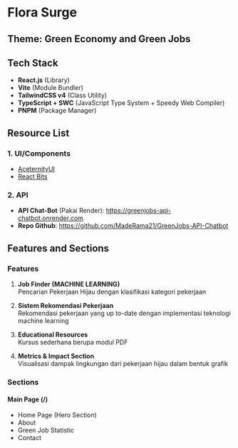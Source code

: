 # Flora Surge

## Theme: Green Economy and Green Jobs

## Tech Stack
- **React.js** (Library)
- **Vite** (Module Bundler)
- **TailwindCSS v4** (Class Utility)
- **TypeScript + SWC** (JavaScript Type System + Speedy Web Compiler)
- **PNPM** (Package Manager)

## Resource List

### 1. UI/Components
- [AceternityUI](https://ui.aceternity.com)
- [React Bits](https://www.reactbits.dev)

### 2. API
- **API Chat-Bot** (Pakai Render): https://greenjobs-api-chatbot.onrender.com
- **Repo Github**: https://github.com/MadeRama21/GreenJobs-API-Chatbot

## Features and Sections

### Features

1. **Job Finder (MACHINE LEARNING)**  
   Pencarian Pekerjaan Hijau dengan klasifikasi kategori pekerjaan

2. **Sistem Rekomendasi Pekerjaan**  
   Rekomendasi pekerjaan yang up to-date dengan implementasi teknologi machine learning

3. **Educational Resources**  
   Kursus sederhana berupa modul PDF

4. **Metrics & Impact Section**  
   Visualisasi dampak lingkungan dari pekerjaan hijau dalam bentuk grafik

### Sections

#### Main Page (/)
- Home Page (Hero Section)
- About
- Green Job Statistic
- Contact
